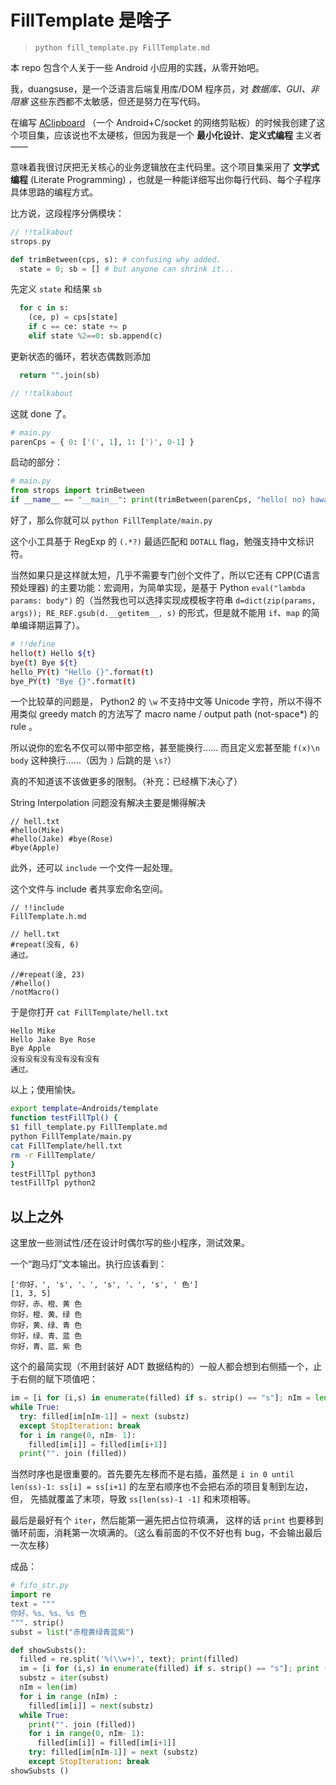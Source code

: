 # FillTemplate 是啥子

> `python fill_template.py FillTemplate.md`

本 repo 包含个人关于一些 Android 小应用的实践，从零开始吧。

我，duangsuse，是一个泛语言后端复用库/DOM 程序员，对 _数据库、GUI、非阻塞_ 这些东西都不太敏感，但还是努力在写代码。

在编写 [AClipboard](AShareClipboard.md) （一个 Android+C/socket 的网络剪贴板）的时候我创建了这个项目集，应该说也不太硬核，但因为我是一个 __最小化设计__、__定义式编程__ 主义者——

意味着我很讨厌把无关核心的业务逻辑放在主代码里。这个项目集采用了 __文学式编程__ (Literate Programming) ，也就是一种能详细写出你每行代码、每个子程序具体思路的编程方式。

比方说，这段程序分俩模块：

```c
// !!talkabout
strops.py
```

```python
def trimBetween(cps, s): # confusing why added.
  state = 0; sb = [] # but anyone can shrink it...
```

先定义 `state` 和结果 `sb`

```python
  for c in s:
    (ce, p) = cps[state]
    if c == ce: state += p
    elif state %2==0: sb.append(c)
```

更新状态的循环，若状态偶数则添加

```python
  return "".join(sb)
```

```c
// !!talkabout
```

这就 done 了。

```python
# main.py
parenCps = { 0: ['(', 1], 1: [')', 0-1] }
```

启动的部分：

```python
# main.py
from strops import trimBetween
if __name__ == "__main__": print(trimBetween(parenCps, "hello( no) hawaii"))
```

好了，那么你就可以 `python FillTemplate/main.py`

这个小工具基于 RegExp 的 `(.*?)` 最适匹配和 `DOTALL` flag，勉强支持中文标识符。

当然如果只是这样就太短，几乎不需要专门创个文件了，所以它还有 CPP(C语言预处理器) 的主要功能：宏调用，为简单实现，是基于 Python `eval("lambda params: body")` 的（当然我也可以选择实现成模板字符串 `d=dict(zip(params, args)); RE_REF.gsub(d.__getitem__, s)` 的形式，但是就不能用 `if`、`map` 的简单编译期运算了）。

```bash
# !!define
hello(t) Hello ${t}
bye(t) Bye ${t}
hello_PY(t) "Hello {}".format(t)
bye_PY(t) "Bye {}".format(t)
```

一个比较草的问题是， Python2 的 `\w` 不支持中文等 Unicode 字符，所以不得不用类似 greedy match 的方法写了 macro name / output path (not-space*) 的 rule 。

所以说你的宏名不仅可以带中部空格，甚至能换行…… 而且定义宏甚至能 `f(x)\n  body` 这种换行……（因为 `)` 后跳的是 `\s?`）

真的不知道该不该做更多的限制。（补充：已经横下决心了）

String Interpolation 问题没有解决主要是懒得解决

```plain
// hell.txt
#hello(Mike)
#hello(Jake) #bye(Rose)
#bye(Apple)
```

此外，还可以 `include` 一个文件一起处理。

这个文件与 include 者共享宏命名空间。

```plain
// !!include
FillTemplate.h.md
```

```plain
// hell.txt
#repeat(没有, 6)
通过。

//#repeat(淦, 23)
/#hello()
/notMacro()
```

于是你打开 `cat FillTemplate/hell.txt`

```plain
Hello Mike
Hello Jake Bye Rose
Bye Apple
没有没有没有没有没有没有
通过。
```

以上；使用愉快。

```bash
export template=Androids/template
function testFillTpl() {
$1 fill_template.py FillTemplate.md
python FillTemplate/main.py
cat FillTemplate/hell.txt
rm -r FillTemplate/
}
testFillTpl python3
testFillTpl python2
```

## 以上之外

这里放一些测试性/还在设计时偶尔写的些小程序，测试效果。

一个“跑马灯”文本输出。执行应该看到：

```plain
['你好，', 's', '、', 's', '、', 's', ' 色']
[1, 3, 5]
你好，赤、橙、黄 色
你好，橙、黄、绿 色
你好，黄、绿、青 色
你好，绿、青、蓝 色
你好，青、蓝、紫 色
```

这个的最简实现（不用封装好 ADT 数据结构的）一般人都会想到右侧插一个，止于右侧的赋下项值吧：

```python
im = [i for (i,s) in enumerate(filled) if s. strip() == "s"]; nIm = len(im)
while True:
  try: filled[im[nIm-1]] = next (substz)
  except StopIteration: break
  for i in range(0, nIm- 1):
    filled[im[i]] = filled[im[i+1]]
  print("". join (filled))
```

当然时序也是很重要的。首先要先左移而不是右插，虽然是 `i in 0 until len(ss)-1: ss[i] = ss[i+1]` 的左至右顺序也不会把右添的项目复制到左边，但，
先插就覆盖了末项，导致 `ss[len(ss)-1 -1]` 和末项相等。

最后是最好有个 `iter`，然后能第一遍先把占位符填满，
这样的话 `print` 也要移到循环前面，消耗第一次填满的。（这么看前面的不仅不好也有 bug，不会输出最后一次左移）

成品：

```python
# fifo_str.py
import re
text = """
你好，%s、%s、%s 色
""". strip()
subst = list("赤橙黄绿青蓝紫")

def showSubsts():
  filled = re.split('%(\\w+)', text); print(filled)
  im = [i for (i,s) in enumerate(filled) if s. strip() == "s"]; print (im)
  substz = iter(subst)
  nIm = len(im)
  for i in range (nIm) :
    filled[im[i]] = next(substz)
  while True:
    print("". join (filled))
    for i in range(0, nIm- 1):
      filled[im[i]] = filled[im[i+1]]
    try: filled[im[nIm-1]] = next (substz)
    except StopIteration: break
showSubsts ()
```
